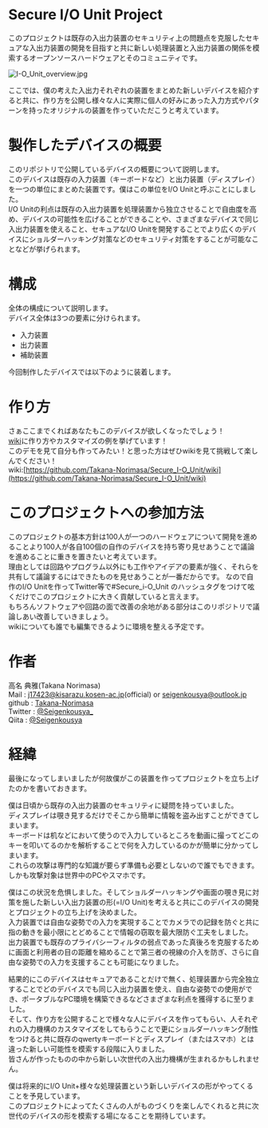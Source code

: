 # Secure I/O Unit Project
このプロジェクトは既存の入出力装置のセキュリティ上の問題点を克服したセキュアな入出力装置の開発を目指すと共に新しい処理装置と入出力装置の関係を模索するオープンソースハードウェアとそのコミュニティです。  
   
![I-O_Unit_overview.jpg](blob/images/DSC_0491.JPG)  

ここでは、僕の考えた入出力それぞれの装置をまとめた新しいデバイスを紹介すると共に、作り方を公開し様々な人に実際に個人の好みにあった入力方式やパターンを持ったオリジナルの装置を作っていただこうと考えています。  

# 製作したデバイスの概要
このリポジトリで公開しているデバイスの概要について説明します。  
このデバイスは既存の入力装置（キーボードなど）と出力装置（ディスプレイ）を一つの単位にまとめた装置です。僕はこの単位をI/O Unitと呼ぶことにしました。  
I/O Unitの利点は既存の入出力装置を処理装置から独立させることで自由度を高め、デバイスの可能性を広げることができることや、さまざまなデバイスで同じ入出力装置を使えること、セキュアなI/O Unitを開発することでより広くのデバイスにショルダーハッキング対策などのセキュリティ対策をすることが可能なことなどが挙げられます。

# 構成
全体の構成について説明します。  
デバイス全体は3つの要素に分けられます。  
- 入力装置  
- 出力装置
- 補助装置

今回制作したデバイスでは以下のように装着します。

# 作り方
さぁここまでくればあなたもこのデバイスが欲しくなったでしょう！  
[wiki](https://github.com/Takana-Norimasa/Secure_I-O_Unit/wiki)に作り方やカスタマイズの例を挙げています！  
このデモを見て自分も作ってみたい！と思った方はぜひwikiを見て挑戦して楽しんでください！   
wiki:[https://github.com/Takana-Norimasa/Secure_I-O_Unit/wiki](https://github.com/Takana-Norimasa/Secure_I-O_Unit/wiki) 

# このプロジェクトへの参加方法
このプロジェクトの基本方針は100人が一つのハードウェアについて開発を進めることより100人が各自100個の自作のデバイスを持ち寄り見せあうことで議論を進めることに重きを置きたいと考えています。  
理由としては回路やプログラム以外にも工作やアイデアの要素が強く、それらを共有して議論するにはできたものを見せあうことが一番だからです。
なので自作のI/O Unitを作ってTwitter等で#Secure_i-O_Unit のハッシュタグをつけて呟くだけでこのプロジェクトに大きく貢献していると言えます。  
もちろんソフトウェアや回路の面で改善の余地がある部分はこのリポジトリで議論しあい改善していきましょう。  
wikiについても誰でも編集できるように環境を整える予定です。  

# 作者
高名 典雅(Takana Norimasa)  
Mail    : j17423@kisarazu.kosen-ac.jp(official) or seigenkousya@outlook.jp   
github	: [Takana-Norimasa](https://github.com/Takana-Norimasa)  
Twitter	: [@Seigenkousya\_](https://twitter.com/Seigenkousya_)  
Qiita   : [@Seigenkousya](https://qiita.com/Seigenkousya)

# 経緯
最後になってしまいましたが何故僕がこの装置を作ってプロジェクトを立ち上げたのかを書いておきます。  
  
僕は日頃から既存の入出力装置のセキュリティに疑問を持っていました。  
ディスプレイは覗き見するだけでそこから簡単に情報を盗み出すことができてしまいます。  
キーボードは机などにおいて使うので入力しているところを動画に撮ってどこのキーを叩いてるのかを解析することで何を入力しているのかが簡単に分かってしまいます。  
これらの攻撃は専門的な知識が要らず準備も必要としないので誰でもできます。しかも攻撃対象は世界中のPCやスマホです。  
  
僕はこの状況を危惧しました。そしてショルダーハッキングや画面の覗き見に対策を施した新しい入出力装置の形(=I/O Unit)を考えると共にこのデバイスの開発とプロジェクトの立ち上げを決めました。  
入力装置では自由な姿勢での入力を実現することでカメラでの記録を防ぐと共に指の動きを最小限にとどめることで情報の窃取を最大限防ぐ工夫をしました。  
出力装置でも既存のプライバシーフィルタの弱点であった真後ろを克服するために画面と利用者の目の距離を縮めることで第三者の視線の介入を防ぎ、さらに自由な姿勢での入力を支援することも可能になりました。  
  
結果的にこのデバイスはセキュアであることだけで無く、処理装置から完全独立することでどのデバイスでも同じ入出力装置を使え、自由な姿勢での使用ができ、ポータブルなPC環境を構築できるなどさまざまな利点を獲得するに至りました。  
そして、作り方を公開することで様々な人にデバイスを作ってもらい、人それぞれの入力機構のカスタマイズをしてもらうことで更にショルダーハッキング耐性をつけると共に既存のqwertyキーボードとディスプレイ（またはスマホ）とは違った新しい可能性を模索する段階に入りました。  
皆さんが作ったものの中から新しい次世代の入出力機構が生まれるかもしれません。  

僕は将来的にI/O Unit+様々な処理装置という新しいデバイスの形がやってくることを予見しています。  
このプロジェクトによってたくさんの人がものづくりを楽しんでくれると共に次世代のデバイスの形を模索する場になることを期待しています。  
